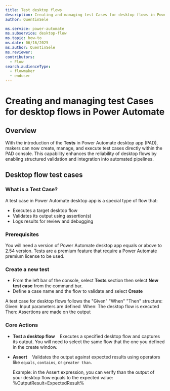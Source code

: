 ```yaml
---
title: Test desktop flows
description: Creating and managing test Cases for desktop flows in Power Automate
author: QuentinSele

ms.service: power-automate
ms.subservice: desktop-flow
ms.topic: how-to
ms.date: 06/16/2025
ms.author: QuentinSele
ms.reviewer: 
contributors:
  - Flow
search.audienceType: 
  - flowmaker
  - enduser
---
```


# Creating and managing test Cases for desktop flows in Power Automate

## Overview

With the introduction of the **Tests** in Power Automate desktop app (PAD), makers can now create, manage, and execute test cases directly within the PAD console. This capability enhances the reliability of desktop flows by enabling structured validation and integration into automated pipelines.

## Desktop flow test cases

### What is a Test Case?

A test case in Power Automate desktop app is a special type of flow that:

- Executes a target desktop flow 
- Validates its output using assertion(s)
- Logs results for review and debugging

### Prerequisites

You will need a version of Power Automate desktop app equals or above to 2.54 version.
Tests are a premium feature that require a Power Automate premium license to be used.

### Create a new test

- From the left bar of the console, select **Tests** section then select **New test case** from the command bar.
- Define a case name and the flow to validate and select **Create**

A test case for desktop flows follows the "Given" "When" "Then" structure:
Given: Input parameters are defined  
When: The desktop flow is executed  
Then: Assertions are made on the output 

### Core Actions

- **Test a desktop flow**  
  Executes a specified desktop flow and captures its output. You will need to select the same flow that the one you defined in the create window.

- **Assert**  
  Validates the output against expected results using operators like `equals`, `contains`, or `greater than`.

  Example: in the Assert expression, you can verify than the output of your desktop flow equals to the expected value: %OutputResult=ExpectedResult%


 


